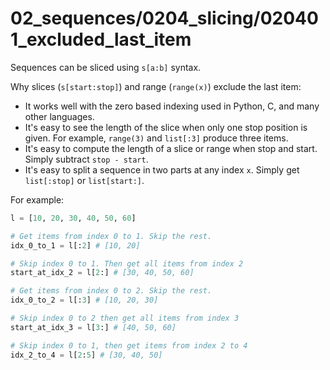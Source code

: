 # 02_sequences/0204_slicing/020401_excluded_last_item

Sequences can be sliced using `s[a:b]` syntax.

Why slices (`s[start:stop]`) and range (`range(x)`) 
exclude the last item:
- It works well with the zero based indexing used in Python, C, and
many other languages.
- It's easy to see the length of the slice when only one stop
position is given. For example, `range(3)` and `list[:3]`
produce three items.
- It's easy to compute the length of a slice or range when stop
and start. Simply subtract `stop - start`.
- It's easy to split a sequence in two parts at any index `x`.
Simply get `list[:stop]` or `list[start:]`.

For example:
```python
l = [10, 20, 30, 40, 50, 60]

# Get items from index 0 to 1. Skip the rest.
idx_0_to_1 = l[:2] # [10, 20]

# Skip index 0 to 1. Then get all items from index 2 
start_at_idx_2 = l[2:] # [30, 40, 50, 60]

# Get items from index 0 to 2. Skip the rest.
idx_0_to_2 = l[:3] # [10, 20, 30]

# Skip index 0 to 2 then get all items from index 3
start_at_idx_3 = l[3:] # [40, 50, 60]

# Skip index 0 to 1, then get items from index 2 to 4
idx_2_to_4 = l[2:5] # [30, 40, 50]
```
